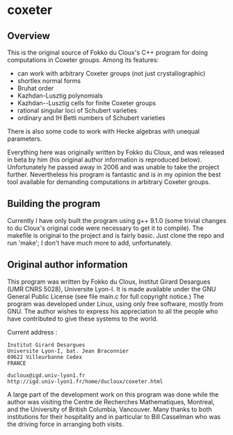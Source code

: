 # coxeter

## Overview

This is the original source of Fokko du Cloux's C++ program for
doing computations in Coxeter groups.  Among its features:

- can work with arbitrary Coxeter groups (not just crystallographic)
- shortlex normal forms
- Bruhat order
- Kazhdan-Lusztig polynomials
- Kazhdan--Lusztig cells for finite Coxeter groups
- rational singular loci of Schubert varieties
- ordinary and IH Betti numbers of Schubert varieties

There is also some code to work with Hecke algebras with unequal
parameters.

Everything here was originally written by Fokko du Cloux, and was
released in beta by him (his original author information is reproduced
below).  Unfortunately he passed away in 2006 and was unable to take
the project further.  Nevertheless his program is fantastic and is in
my opinion the best tool available for demanding computations in
arbitrary Coxeter groups.

## Building the program

Currently I have only built the program using g++ 9.1.0 (some trivial
changes to du Cloux's original code were necessary to get it to
compile).  The makefile is original to the project and is fairly
basic.  Just clone the repo and run 'make'; I don't have much more to
add, unfortunately.

## Original author information

This program was written by Fokko du Cloux, Institut Girard Desargues
(UMR CNRS 5028), Universite Lyon-I. It is made available under the GNU 
General Public License (see file main.c for full copyright notice.) The 
program was developed under Linux, using only free software, mostly from 
GNU. The author wishes to express his appreciation to all the people who 
have contributed to give these systems to the world.

Current address :

	Institut Girard Desargues
	Universite Lyon-I, bat. Jean Braconnier
	69622 Villeurbanne Cedex
	FRANCE

	ducloux@igd.univ-lyon1.fr
	http://igd.univ-lyon1.fr/home/ducloux/coxeter.html

A large part of the development work on this program was done while the
author was visiting the Centre de Recherches Mathematiques, Montreal,
and the University of British Columbia, Vancouver. Many thanks to both
institutions for their hospitality and in particular to Bill Casselman
who was the driving force in arranging both visits.




